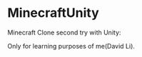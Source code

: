 # MinecraftUnity
Minecraft Clone second try with Unity:

Only for learning purposes of me(David Li). 
